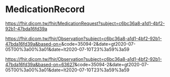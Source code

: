 # MedicationRecord

<span> https://fhir.dicom.tw/fhir/MedicationRequest?subject=c6bc36a8-a1d1-4bf2-92b1-47bda16fd39a <span>

<span> https://fhir.dicom.tw/fhir/Observation?subject=c6bc36a8-a1d1-4bf2-92b1-47bda16fd39a&based-on=<MedicationRequestID>&code=35094-2&date=gt2020-07-05T00%3a00%3a01&date=lt2020-07-10T23%3a59%3a59 <span>

<span> https://fhir.dicom.tw/fhir/Observation?subject=c6bc36a8-a1d1-4bf2-92b1-47bda16fd39a&based-on=63627<MedicationRequestID>&code=35094-2&date=gt2020-07-05T00%3a00%3a01&date=lt2020-07-10T23%3a59%3a59 <span>
